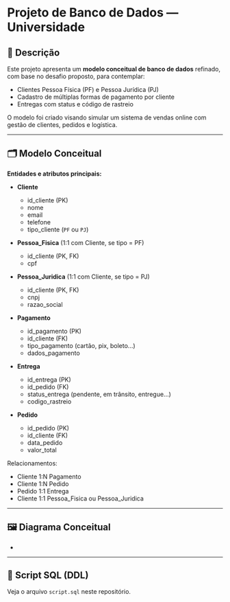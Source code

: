 # Projeto de Banco de Dados — Universidade

## 📌 Descrição
Este projeto apresenta um **modelo conceitual de banco de dados** refinado, com base no desafio proposto, para contemplar:  
- Clientes Pessoa Física (PF) e Pessoa Jurídica (PJ)  
- Cadastro de múltiplas formas de pagamento por cliente  
- Entregas com status e código de rastreio  

O modelo foi criado visando simular um sistema de vendas online com gestão de clientes, pedidos e logística.

---

## 🗂 Modelo Conceitual

**Entidades e atributos principais:**

- **Cliente**  
  - id_cliente (PK)  
  - nome  
  - email  
  - telefone  
  - tipo_cliente (`PF` ou `PJ`)  

- **Pessoa_Fisica** (1:1 com Cliente, se tipo = PF)  
  - id_cliente (PK, FK)  
  - cpf  

- **Pessoa_Juridica** (1:1 com Cliente, se tipo = PJ)  
  - id_cliente (PK, FK)  
  - cnpj  
  - razao_social  

- **Pagamento**  
  - id_pagamento (PK)  
  - id_cliente (FK)  
  - tipo_pagamento (cartão, pix, boleto...)  
  - dados_pagamento  

- **Entrega**  
  - id_entrega (PK)  
  - id_pedido (FK)  
  - status_entrega (pendente, em trânsito, entregue...)  
  - codigo_rastreio  

- **Pedido**  
  - id_pedido (PK)  
  - id_cliente (FK)  
  - data_pedido  
  - valor_total  

Relacionamentos:  
- Cliente 1:N Pagamento  
- Cliente 1:N Pedido  
- Pedido 1:1 Entrega  
- Cliente 1:1 Pessoa_Fisica ou Pessoa_Juridica  

---

## 🖼 Diagrama Conceitual
*

---

## 📜 Script SQL (DDL)
Veja o arquivo `script.sql` neste repositório.
